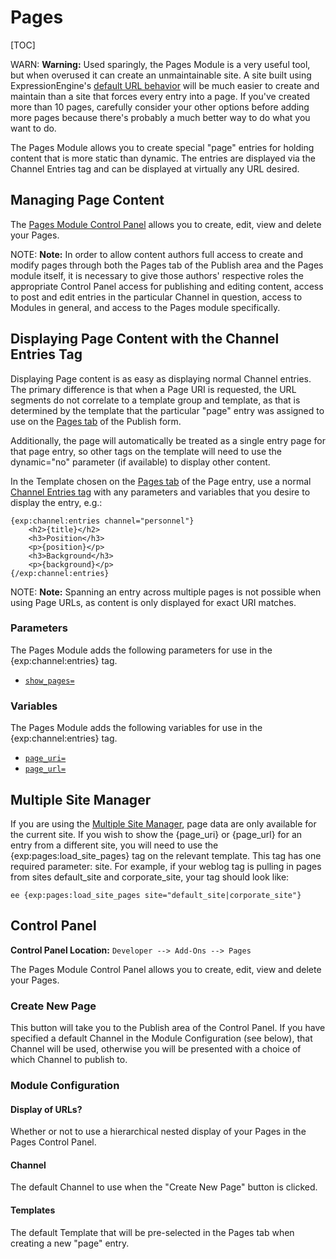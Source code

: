 <!--
    This source file is part of the open source project
    ExpressionEngine User Guide (https://github.com/ExpressionEngine/ExpressionEngine-User-Guide)

    @link      https://expressionengine.com/
    @copyright Copyright (c) 2003-2020, Packet Tide, LLC (https://packettide.com)
    @license   https://expressionengine.com/license Licensed under Apache License, Version 2.0
-->

# Pages

[TOC]

WARN: **Warning:** Used sparingly, the Pages Module is a very useful tool, but when overused it can create an unmaintainable site. A site built using ExpressionEngine's [default URL behavior](general/url-structure.md) will be much easier to create and maintain than a site that forces every entry into a page. If you've created more than 10 pages, carefully consider your other options before adding more pages because there's probably a much better way to do what you want to do.

The Pages Module allows you to create special "page" entries for holding content that is more static than dynamic. The entries are displayed via the Channel Entries tag and can be displayed at virtually any URL desired.

## Managing Page Content

The [Pages Module Control Panel](#control-panel) allows you to create, edit, view and delete your Pages.

NOTE: **Note:** In order to allow content authors full access to create and modify pages through both the Pages tab of the Publish area and the Pages module itself, it is necessary to give those authors' respective roles the appropriate Control Panel access for publishing and editing content, access to post and edit entries in the particular Channel in question, access to Modules in general, and access to the Pages module specifically.

## Displaying Page Content with the Channel Entries Tag

Displaying Page content is as easy as displaying normal Channel entries. The primary difference is that when a Page URI is requested, the URL segments do not correlate to a template group and template, as that is determined by the template that the particular "page" entry was assigned to use on the [Pages tab](control-panel/create.md) of the Publish form.

Additionally, the page will automatically be treated as a single entry page for that page entry, so other tags on the template will need to use the dynamic="no" parameter (if available) to display other content.

In the Template chosen on the [Pages tab](control-panel/create.md) of the Page entry, use a normal [Channel Entries tag](channels/entries.md) with any parameters and variables that you desire to display the entry, e.g.:

    {exp:channel:entries channel="personnel"}
        <h2>{title}</h2>
        <h3>Position</h3>
        <p>{position}</p>
        <h3>Background</h3>
        <p>{background}</p>
    {/exp:channel:entries}

NOTE: **Note:** Spanning an entry across multiple pages is not possible when using Page URLs, as content is only displayed for exact URI matches.

### Parameters

The Pages Module adds the following parameters for use in the {exp:channel:entries} tag.

- [`show_pages=`](channels/entries.md#show_pages)

### Variables

The Pages Module adds the following variables for use in the {exp:channel:entries} tag.

- [`page_uri=`](channels/entries.md#page_uri)
- [`page_url=`](channels/entries.md#page_url)

## Multiple Site Manager

If you are using the [Multiple Site Manager](msm/overview.md), page data are only available for the current site. If you wish to show the {page_uri} or {page_url} for an entry from a different site, you will need to use the {exp:pages:load_site_pages} tag on the relevant template. This tag has one required parameter: site. For example, if your weblog tag is pulling in pages from sites default_site and corporate_site, your tag should look like:

`ee {exp:pages:load_site_pages site="default_site|corporate_site"}`

## Control Panel

**Control Panel Location:** `Developer --> Add-Ons --> Pages`

The Pages Module Control Panel allows you to create, edit, view and delete your Pages.

### Create New Page

This button will take you to the Publish area of the Control Panel. If you have specified a default Channel in the Module Configuration (see below), that Channel will be used, otherwise you will be presented with a choice of which Channel to publish to.

### Module Configuration

#### Display of URLs?

Whether or not to use a hierarchical nested display of your Pages in the Pages Control Panel.

#### Channel

The default Channel to use when the "Create New Page" button is clicked.

#### Templates

The default Template that will be pre-selected in the Pages tab when creating a new "page" entry.
